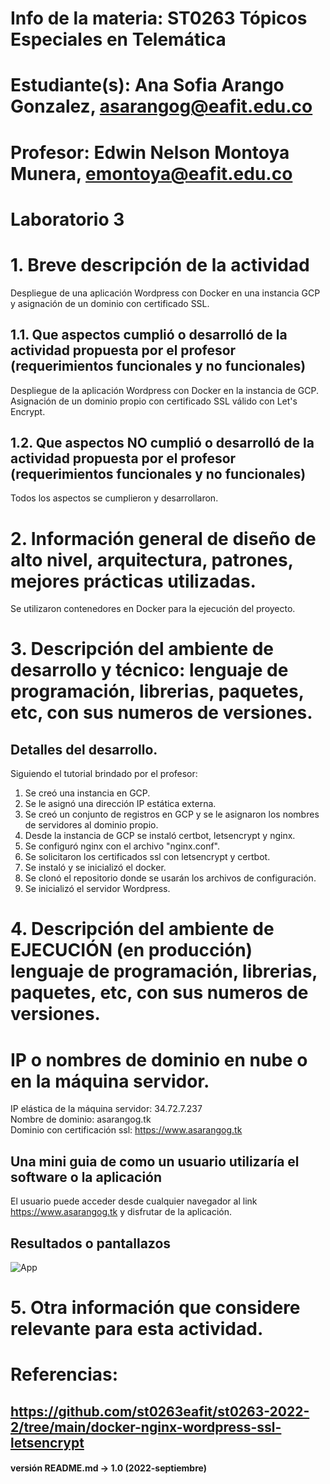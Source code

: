 # Info de la materia: ST0263 Tópicos Especiales en Telemática
#
# Estudiante(s): Ana Sofia Arango Gonzalez, asarangog@eafit.edu.co
#
# Profesor: Edwin Nelson Montoya Munera, emontoya@eafit.edu.co
#
# Laboratorio 3
#
# 1. Breve descripción de la actividad
Despliegue de una aplicación Wordpress con Docker en una instancia GCP y asignación de un dominio con certificado SSL.

## 1.1. Que aspectos cumplió o desarrolló de la actividad propuesta por el profesor (requerimientos funcionales y no funcionales)
Despliegue de la aplicación Wordpress con Docker en la instancia de GCP. Asignación de un dominio propio con certificado SSL válido con Let's Encrypt.

## 1.2. Que aspectos NO cumplió o desarrolló de la actividad propuesta por el profesor (requerimientos funcionales y no funcionales)
Todos los aspectos se cumplieron y desarrollaron.

# 2. Información general de diseño de alto nivel, arquitectura, patrones, mejores prácticas utilizadas.
Se utilizaron contenedores en Docker para la ejecución del proyecto.

# 3. Descripción del ambiente de desarrollo y técnico: lenguaje de programación, librerias, paquetes, etc, con sus numeros de versiones.

## Detalles del desarrollo.
Siguiendo el tutorial brindado por el profesor:
1. Se creó una instancia en GCP.
2. Se le asignó una dirección IP estática externa.
3. Se creó un conjunto de registros en GCP y se le asignaron los nombres de servidores al dominio propio.
4. Desde la instancia de GCP se instaló certbot, letsencrypt y nginx.
5. Se configuró nginx con el archivo "nginx.conf".
6. Se solicitaron los certificados ssl con letsencrypt y certbot.
7. Se instaló y se inicializó el docker.
8. Se clonó el repositorio donde se usarán los archivos de configuración.
9. Se inicializó el servidor Wordpress.

# 4. Descripción del ambiente de EJECUCIÓN (en producción) lenguaje de programación, librerias, paquetes, etc, con sus numeros de versiones.

# IP o nombres de dominio en nube o en la máquina servidor.
IP elástica de la máquina servidor: 34.72.7.237  
Nombre de dominio: asarangog.tk  
Dominio con certificación ssl: https://www.asarangog.tk

## Una mini guia de como un usuario utilizaría el software o la aplicación
El usuario puede acceder desde cualquier navegador al link https://www.asarangog.tk y disfrutar de la aplicación.

## Resultados o pantallazos
![App](https://user-images.githubusercontent.com/37346028/191159573-394807f6-c804-4dfe-9089-1c98ef1cb0ba.PNG)

# 5. Otra información que considere relevante para esta actividad.

# Referencias:
## https://github.com/st0263eafit/st0263-2022-2/tree/main/docker-nginx-wordpress-ssl-letsencrypt

#### versión README.md -> 1.0 (2022-septiembre)
